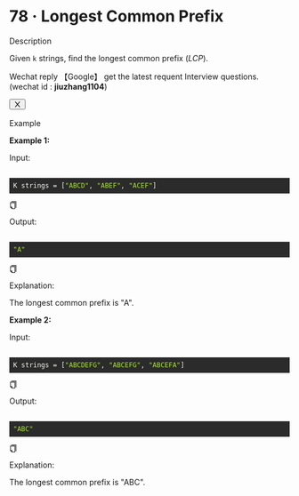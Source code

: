 <h1>78 · Longest Common Prefix</h1>
<div data-h5="false" class="problem-description-content-niBfd problem-detail-bottom-LKDTq"><div data-h5="false" class="content-wrapper-bgslg"><div class="sub-title-D4Ea3 with-action-U2Xi7">Description</div><div class="react-markdown react-markdown-xncmA"><p>Given <code>k</code> strings, find the longest common prefix (<em>LCP</em>).</p></div><div data-show="true" class="ant-alert ant-alert-info ant-alert-with-description ant-alert-no-icon connection-pXLnw" role="alert" style="margin-bottom: 16px;"><div class="ant-alert-content"><div class="ant-alert-description"><div class="react-markdown react-markdown-xncmA"><p>Wechat reply  【Google】 get the latest requent Interview questions. (wechat id : <strong>jiuzhang1104</strong>)</p></div></div></div><button type="button" class="ant-alert-close-icon" tabindex="0"><span role="img" aria-label="close" class="anticon anticon-close"><svg viewBox="64 64 896 896" focusable="false" data-icon="close" width="1em" height="1em" fill="currentColor" aria-hidden="true"><path d="M563.8 512l262.5-312.9c4.4-5.2.7-13.1-6.1-13.1h-79.8c-4.7 0-9.2 2.1-12.3 5.7L511.6 449.8 295.1 191.7c-3-3.6-7.5-5.7-12.3-5.7H203c-6.8 0-10.5 7.9-6.1 13.1L459.4 512 196.9 824.9A7.95 7.95 0 00203 838h79.8c4.7 0 9.2-2.1 12.3-5.7l216.5-258.1 216.5 258.1c3 3.6 7.5 5.7 12.3 5.7h79.8c6.8 0 10.5-7.9 6.1-13.1L563.8 512z"></path></svg></span></button></div></div><div data-h5="false" class="content-wrapper-bgslg"><div class="sub-title-D4Ea3">Example</div><div class="react-markdown react-markdown-xncmA"><p><strong>Example 1:</strong></p>
<p>Input:</p>
<pre><div class="markdown-thumbnail-wrapper" style="height: auto; max-height: unset;"><div class="lc-code-wrapper"><pre style="display: block; overflow-x: auto; background: rgb(43, 43, 43); color: rgb(248, 248, 242); padding: 0.5em;"><code style="white-space: pre;"><span>K strings = [</span><span style="color: rgb(171, 227, 56);">"ABCD"</span><span>, </span><span style="color: rgb(171, 227, 56);">"ABEF"</span><span>, </span><span style="color: rgb(171, 227, 56);">"ACEF"</span><span>]</span></code></pre><div class="code-block-buttons"><span title="Copy Code" class="code-block-copy-button"><span role="img" aria-label="copy" class="anticon anticon-copy"><svg viewBox="64 64 896 896" focusable="false" data-icon="copy" width="1em" height="1em" fill="currentColor" aria-hidden="true"><path d="M832 64H296c-4.4 0-8 3.6-8 8v56c0 4.4 3.6 8 8 8h496v688c0 4.4 3.6 8 8 8h56c4.4 0 8-3.6 8-8V96c0-17.7-14.3-32-32-32zM704 192H192c-17.7 0-32 14.3-32 32v530.7c0 8.5 3.4 16.6 9.4 22.6l173.3 173.3c2.2 2.2 4.7 4 7.4 5.5v1.9h4.2c3.5 1.3 7.2 2 11 2H704c17.7 0 32-14.3 32-32V224c0-17.7-14.3-32-32-32zM350 856.2L263.9 770H350v86.2zM664 888H414V746c0-22.1-17.9-40-40-40H232V264h432v624z"></path></svg></span></span></div></div></div></pre>
<p>Output:</p>
<pre><div class="markdown-thumbnail-wrapper" style="height: auto; max-height: unset;"><div class="lc-code-wrapper"><pre style="display: block; overflow-x: auto; background: rgb(43, 43, 43); color: rgb(248, 248, 242); padding: 0.5em;"><code style="white-space: pre;"><span style="color: rgb(171, 227, 56);">"A"</span></code></pre><div class="code-block-buttons"><span title="Copy Code" class="code-block-copy-button"><span role="img" aria-label="copy" class="anticon anticon-copy"><svg viewBox="64 64 896 896" focusable="false" data-icon="copy" width="1em" height="1em" fill="currentColor" aria-hidden="true"><path d="M832 64H296c-4.4 0-8 3.6-8 8v56c0 4.4 3.6 8 8 8h496v688c0 4.4 3.6 8 8 8h56c4.4 0 8-3.6 8-8V96c0-17.7-14.3-32-32-32zM704 192H192c-17.7 0-32 14.3-32 32v530.7c0 8.5 3.4 16.6 9.4 22.6l173.3 173.3c2.2 2.2 4.7 4 7.4 5.5v1.9h4.2c3.5 1.3 7.2 2 11 2H704c17.7 0 32-14.3 32-32V224c0-17.7-14.3-32-32-32zM350 856.2L263.9 770H350v86.2zM664 888H414V746c0-22.1-17.9-40-40-40H232V264h432v624z"></path></svg></span></span></div></div></div></pre>
<p>Explanation:</p>
<p>The longest common prefix is "A".</p>
<p><strong>Example 2:</strong></p>
<p>Input:</p>
<pre><div class="markdown-thumbnail-wrapper" style="height: auto; max-height: unset;"><div class="lc-code-wrapper"><pre style="display: block; overflow-x: auto; background: rgb(43, 43, 43); color: rgb(248, 248, 242); padding: 0.5em;"><code style="white-space: pre;"><span>K strings = [</span><span style="color: rgb(171, 227, 56);">"ABCDEFG"</span><span>, </span><span style="color: rgb(171, 227, 56);">"ABCEFG"</span><span>, </span><span style="color: rgb(171, 227, 56);">"ABCEFA"</span><span>]</span></code></pre><div class="code-block-buttons"><span title="Copy Code" class="code-block-copy-button"><span role="img" aria-label="copy" class="anticon anticon-copy"><svg viewBox="64 64 896 896" focusable="false" data-icon="copy" width="1em" height="1em" fill="currentColor" aria-hidden="true"><path d="M832 64H296c-4.4 0-8 3.6-8 8v56c0 4.4 3.6 8 8 8h496v688c0 4.4 3.6 8 8 8h56c4.4 0 8-3.6 8-8V96c0-17.7-14.3-32-32-32zM704 192H192c-17.7 0-32 14.3-32 32v530.7c0 8.5 3.4 16.6 9.4 22.6l173.3 173.3c2.2 2.2 4.7 4 7.4 5.5v1.9h4.2c3.5 1.3 7.2 2 11 2H704c17.7 0 32-14.3 32-32V224c0-17.7-14.3-32-32-32zM350 856.2L263.9 770H350v86.2zM664 888H414V746c0-22.1-17.9-40-40-40H232V264h432v624z"></path></svg></span></span></div></div></div></pre>
<p>Output:</p>
<pre><div class="markdown-thumbnail-wrapper" style="height: auto; max-height: unset;"><div class="lc-code-wrapper"><pre style="display: block; overflow-x: auto; background: rgb(43, 43, 43); color: rgb(248, 248, 242); padding: 0.5em;"><code style="white-space: pre;"><span style="color: rgb(171, 227, 56);">"ABC"</span></code></pre><div class="code-block-buttons"><span title="Copy Code" class="code-block-copy-button"><span role="img" aria-label="copy" class="anticon anticon-copy"><svg viewBox="64 64 896 896" focusable="false" data-icon="copy" width="1em" height="1em" fill="currentColor" aria-hidden="true"><path d="M832 64H296c-4.4 0-8 3.6-8 8v56c0 4.4 3.6 8 8 8h496v688c0 4.4 3.6 8 8 8h56c4.4 0 8-3.6 8-8V96c0-17.7-14.3-32-32-32zM704 192H192c-17.7 0-32 14.3-32 32v530.7c0 8.5 3.4 16.6 9.4 22.6l173.3 173.3c2.2 2.2 4.7 4 7.4 5.5v1.9h4.2c3.5 1.3 7.2 2 11 2H704c17.7 0 32-14.3 32-32V224c0-17.7-14.3-32-32-32zM350 856.2L263.9 770H350v86.2zM664 888H414V746c0-22.1-17.9-40-40-40H232V264h432v624z"></path></svg></span></span></div></div></div></pre>
<p>Explanation:</p>
<p>The longest common prefix is "ABC".</p></div></div></div>